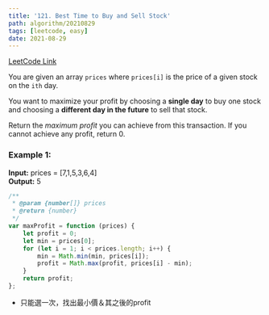 ```yaml
---
title: '121. Best Time to Buy and Sell Stock'
path: algorithm/20210829
tags: [leetcode, easy]
date: 2021-08-29
---
```


[LeetCode Link](https://leetcode.com/problems/best-time-to-buy-and-sell-stock/)

You are given an array `prices` where `prices[i]` is the price of a given stock on the `ith` day.

You want to maximize your profit by choosing a **single day** to buy one stock and choosing a **different day in the future** to sell that stock.

Return the *maximum profit* you can achieve from this transaction. If you cannot achieve any profit, return 0.

### Example 1:

**Input:** prices = [7,1,5,3,6,4]   
**Output:** 5


```javascript
/**
 * @param {number[]} prices
 * @return {number}
 */
var maxProfit = function (prices) {
    let profit = 0;
    let min = prices[0];
    for (let i = 1; i < prices.length; i++) {
        min = Math.min(min, prices[i]);
        profit = Math.max(profit, prices[i] - min);
    }
    return profit;
};
```
* 只能選一次，找出最小價＆其之後的profit